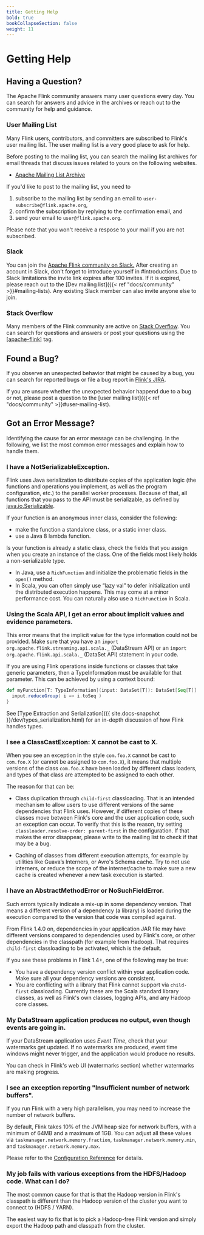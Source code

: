 ```yaml
---
title: Getting Help
bold: true
bookCollapseSection: false
weight: 11
---
```

<!--
Licensed to the Apache Software Foundation (ASF) under one
or more contributor license agreements.  See the NOTICE file
distributed with this work for additional information
regarding copyright ownership.  The ASF licenses this file
to you under the Apache License, Version 2.0 (the
"License"); you may not use this file except in compliance
with the License.  You may obtain a copy of the License at

  http://www.apache.org/licenses/LICENSE-2.0

Unless required by applicable law or agreed to in writing,
software distributed under the License is distributed on an
"AS IS" BASIS, WITHOUT WARRANTIES OR CONDITIONS OF ANY
KIND, either express or implied.  See the License for the
specific language governing permissions and limitations
under the License.
-->

# Getting Help

## Having a Question?

The Apache Flink community answers many user questions every day. You can search for answers and advice in the archives or reach out to the community for help and guidance.

### User Mailing List

Many Flink users, contributors, and committers are subscribed to Flink's user mailing list. The user mailing list is a very good place to ask for help.

Before posting to the mailing list, you can search the mailing list archives for email threads that discuss issues related to yours on the following websites.

- [Apache Mailing List Archive](https://lists.apache.org/list.html?user@flink.apache.org)

If you'd like to post to the mailing list, you need to

1. subscribe to the mailing list by sending an email to `user-subscribe@flink.apache.org`,
2. confirm the subscription by replying to the confirmation email, and
3. send your email to `user@flink.apache.org`.

Please note that you won't receive a respose to your mail if you are not subscribed.

### Slack

You can join the [Apache Flink community on Slack.](https://join.slack.com/t/apache-flink/shared_invite/zt-1llkzbgyt-K2nNGGg88rfsDGLkT09Qzg)
After creating an account in Slack, don't forget to introduce yourself in #introductions.
Due to Slack limitations the invite link expires after 100 invites. If it is expired, please reach out to the [Dev mailing list]({{< ref "docs/community" >}}#mailing-lists).
Any existing Slack member can also invite anyone else to join.

### Stack Overflow

Many members of the Flink community are active on [Stack Overflow](https://stackoverflow.com). You can search for questions and answers or post your questions using the [\[apache-flink\]](https://stackoverflow.com/questions/tagged/apache-flink) tag.

## Found a Bug?

If you observe an unexpected behavior that might be caused by a bug, you can search for reported bugs or file a bug report in [Flink's JIRA](https://issues.apache.org/jira/browse/FLINK).

If you are unsure whether the unexpected behavior happend due to a bug or not, please post a question to the [user mailing list]({{< ref "docs/community" >}}#user-mailing-list).

## Got an Error Message?

Identifying the cause for an error message can be challenging. In the following, we list the most common error messages and explain how to handle them.

### I have a NotSerializableException.

Flink uses Java serialization to distribute copies of the application logic (the functions and operations you implement,
as well as the program configuration, etc.) to the parallel worker processes.
Because of that, all functions that you pass to the API must be serializable, as defined by
[java.io.Serializable](http://docs.oracle.com/javase/8/docs/api/java/io/Serializable.html).

If your function is an anonymous inner class, consider the following:

- make the function a standalone class, or a static inner class.
- use a Java 8 lambda function.

Is your function is already a static class, check the fields that you assign when you create
an instance of the class. One of the fields most likely holds a non-serializable type.

- In Java, use a `RichFunction` and initialize the problematic fields in the `open()` method.
- In Scala, you can often simply use “lazy val” to defer initialization until the distributed execution happens. This may come at a minor performance cost. You can naturally also use a `RichFunction` in Scala.

### Using the Scala API, I get an error about implicit values and evidence parameters.

This error means that the implicit value for the type information could not be provided.
Make sure that you have an `import org.apache.flink.streaming.api.scala._` (DataStream API) or an
`import org.apache.flink.api.scala._` (DataSet API) statement in your code.

If you are using Flink operations inside functions or classes that take
generic parameters, then a TypeInformation must be available for that parameter.
This can be achieved by using a context bound:

~~~scala
def myFunction[T: TypeInformation](input: DataSet[T]): DataSet[Seq[T]] = {
  input.reduceGroup( i => i.toSeq )
}
~~~

See [Type Extraction and Serialization]({{ site.docs-snapshot }}/dev/types_serialization.html) for
an in-depth discussion of how Flink handles types.

### I see a ClassCastException: X cannot be cast to X.

When you see an exception in the style `com.foo.X` cannot be cast to `com.foo.X` (or cannot be assigned to `com.foo.X`), it means that
multiple versions of the class `com.foo.X` have been loaded by different class loaders, and types of that class are attempted to be assigned to each other.

The reason for that can be:

- Class duplication through `child-first` classloading. That is an intended mechanism to allow users to use different versions of the same
  dependencies that Flink uses. However, if different copies of these classes move between Flink's core and the user application code, such an exception
  can occur. To verify that this is the reason, try setting `classloader.resolve-order: parent-first` in the configuration.
  If that makes the error disappear, please write to the mailing list to check if that may be a bug.

- Caching of classes from different execution attempts, for example by utilities like Guava’s Interners, or Avro's Schema cache.
  Try to not use interners, or reduce the scope of the interner/cache to make sure a new cache is created whenever a new task
  execution is started.

### I have an AbstractMethodError or NoSuchFieldError.

Such errors typically indicate a mix-up in some dependency version. That means a different version of a dependency (a library)
is loaded during the execution compared to the version that code was compiled against.

From Flink 1.4.0 on, dependencies in your application JAR file may have different versions compared to dependencies used
by Flink's core, or other dependencies in the classpath (for example from Hadoop). That requires `child-first` classloading
to be activated, which is the default.

If you see these problems in Flink 1.4+, one of the following may be true:

- You have a dependency version conflict within your application code. Make sure all your dependency versions are consistent.
- You are conflicting with a library that Flink cannot support via `child-first` classloading. Currently these are the
  Scala standard library classes, as well as Flink's own classes, logging APIs, and any Hadoop core classes.


### My DataStream application produces no output, even though events are going in.

If your DataStream application uses *Event Time*, check that your watermarks get updated. If no watermarks are produced,
event time windows might never trigger, and the application would produce no results.

You can check in Flink's web UI (watermarks section) whether watermarks are making progress.

### I see an exception reporting "Insufficient number of network buffers".

If you run Flink with a very high parallelism, you may need to increase the number of network buffers.

By default, Flink takes 10% of the JVM heap size for network buffers, with a minimum of 64MB and a maximum of 1GB.
You can adjust all these values via `taskmanager.network.memory.fraction`, `taskmanager.network.memory.min`, and
`taskmanager.network.memory.max`.

Please refer to the [Configuration Reference](https://nightlies.apache.org/flink/flink-docs-stable/docs/deployment/) for details.

### My job fails with various exceptions from the HDFS/Hadoop code. What can I do?

The most common cause for that is that the Hadoop version in Flink's classpath is different than the
Hadoop version of the cluster you want to connect to (HDFS / YARN).

The easiest way to fix that is to pick a Hadoop-free Flink version and simply export the Hadoop path and
classpath from the cluster.
